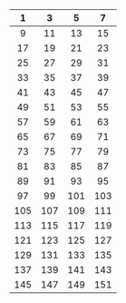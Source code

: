 | 1 | 3 | 5 | 7 |
|:-:|:-:|:-:|:-:|
| 9 | 11 | 13 | 15 |
| 17 | 19 | 21 | 23 |
| 25 | 27 | 29 | 31 |
| 33 | 35 | 37 | 39 |
| 41 | 43 | 45 | 47 |
| 49 | 51 | 53 | 55 |
| 57 | 59 | 61 | 63 |
| 65 | 67 | 69 | 71 |
| 73 | 75 | 77 | 79 |
| 81 | 83 | 85 | 87 |
| 89 | 91 | 93 | 95 |
| 97 | 99 | 101 | 103 |
| 105 | 107 | 109 | 111 |
| 113 | 115 | 117 | 119 |
| 121 | 123 | 125 | 127 |
| 129 | 131 | 133 | 135 |
| 137 | 139 | 141 | 143 |
| 145 | 147 | 149 | 151 |